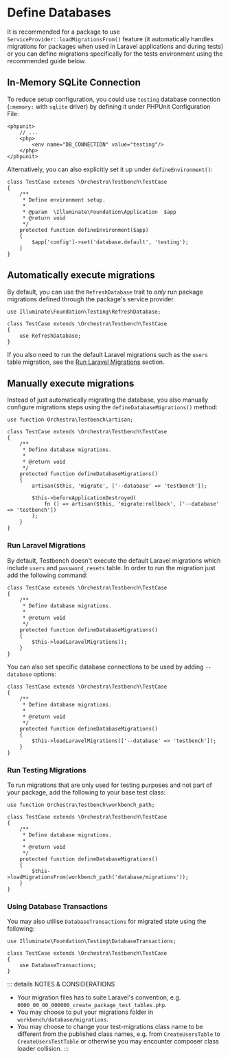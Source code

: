 # Define Databases

It is recommended for a package to use `ServiceProvider::loadMigrationsFrom()` feature (it automatically handles migrations for packages when used in Laravel applications and during tests) or you can define migrations specifically for the tests environment using the recommended guide below.


## In-Memory SQLite Connection

To reduce setup configuration, you could use `testing` database connection (`:memory:` with `sqlite` driver) by defining it under PHPUnit Configuration File:

```xml{4}
<phpunit>
    // ...
    <php>
        <env name="DB_CONNECTION" value="testing"/>
    </php>
</phpunit>
```

Alternatively, you can also explicitly set it up under `defineEnvironment()`:

```php{9-12}
class TestCase extends \Orchestra\Testbench\TestCase 
{
    /**
     * Define environment setup.
     *
     * @param  \Illuminate\Foundation\Application  $app
     * @return void
     */
    protected function defineEnvironment($app)
    {
        $app['config']->set('database.default', 'testing');
    }
}
```

## Automatically execute migrations

By default, you can use the `RefreshDatabase` trait to *only* run package migrations defined through the package's service provider.

```php{1,5}
use Illuminate\Foundation\Testing\RefreshDatabase;

class TestCase extends \Orchestra\Testbench\TestCase
{
    use RefreshDatabase;
}
```

If you also need to run the default Laravel migrations such as the `users` table migration, see the [Run Laravel Migrations](#run-laravel-migrations) section.

## Manually execute migrations

Instead of just automatically migrating the database, you also manually configure migrations steps using the `defineDatabaseMigrations()` method:

```php{1,10-17}
use function Orchestra\Testbench\artisan;

class TestCase extends \Orchestra\Testbench\TestCase
{
    /**
     * Define database migrations.
     *
     * @return void
     */
    protected function defineDatabaseMigrations()
    {
        artisan($this, 'migrate', ['--database' => 'testbench']);

        $this->beforeApplicationDestroyed(
            fn () => artisan($this, 'migrate:rollback', ['--database' => 'testbench'])
        );
    }
}
```

### Run Laravel Migrations

By default, Testbench doesn't execute the default Laravel migrations which include `users` and `password_resets` table. In order to run the migration just add the following command:

```php{10}
class TestCase extends \Orchestra\Testbench\TestCase
{
    /**
     * Define database migrations.
     *
     * @return void
     */
    protected function defineDatabaseMigrations()
    {
        $this->loadLaravelMigrations();
    }
}
```

You can also set specific database connections to be used by adding `--database` options:

```php{10}
class TestCase extends \Orchestra\Testbench\TestCase
{
    /**
     * Define database migrations.
     *
     * @return void
     */
    protected function defineDatabaseMigrations()
    {
        $this->loadLaravelMigrations(['--database' => 'testbench']);
    }
}
```

### Run Testing Migrations

To run migrations that are only used for testing purposes and not part of your package, add the following to your base test class:

```php{1,12}
use function Orchestra\Testbench\workbench_path;

class TestCase extends \Orchestra\Testbench\TestCase
{
    /**
     * Define database migrations.
     *
     * @return void
     */
    protected function defineDatabaseMigrations()
    {
        $this->loadMigrationsFrom(workbench_path('database/migrations'));
    }
}
```

### Using Database Transactions

You may also utilise `DatabaseTransactions` for migrated state using the following:

```php{1,5}
use Illuminate\Foundation\Testing\DatabaseTransactions;

class TestCase extends \Orchestra\Testbench\TestCase
{
    use DatabaseTransactions;
}
```

::: details NOTES & CONSIDERATIONS

* Your migration files has to suite Laravel's convention, e.g. `0000_00_00_000000_create_package_test_tables.php`.
* You may choose to put your migrations folder in `workbench/database/migrations`.
* You may choose to change your test-migrations class name to be different from the published class names, e.g. from `CreateUsersTable` to `CreateUsersTestTable` or otherwise you may encounter composer class loader collision.
:::
